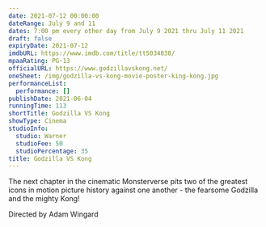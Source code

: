 ```yaml
---
date: 2021-07-12 00:00:00
dateRange: July 9 and 11
dates: 7:00 pm every other day from July 9 2021 thru July 11 2021
draft: false
expiryDate: 2021-07-12
imdbURL: https://www.imdb.com/title/tt5034838/
mpaaRating: PG-13
officialURL: https://www.godzillavskong.net/
oneSheet: /img/godzilla-vs-kong-movie-poster-king-kong.jpg
performanceList:
  performance: []
publishDate: 2021-06-04
runningTime: 113
shortTitle: Godzilla VS Kong
showType: Cinema
studioInfo:
  studio: Warner
  studioFee: 50
  studioPercentage: 35
title: Godzilla VS Kong
---
```


The next chapter in the cinematic Monsterverse pits two of the greatest icons in motion picture history against one another - the fearsome Godzilla and the mighty Kong!

Directed by Adam Wingard